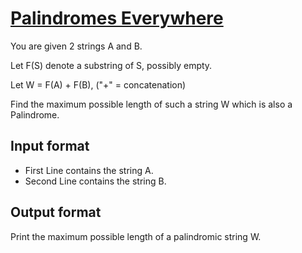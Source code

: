 # [Palindromes Everywhere][link]

You are given 2 strings A and B.

Let F(S) denote a substring of S, possibly empty.

Let W = F(A) + F(B), ("+" = concatenation)

Find the maximum possible length of such a string W which is also a Palindrome.

## Input format

- First Line contains the string A.
- Second Line contains the string B.

## Output format

Print the maximum possible length of a palindromic string W.

[link]: https://www.hackerearth.com/practice/algorithms/dynamic-programming/2-dimensional/practice-problems/algorithm/palindromes-everywhere-64f67313/
